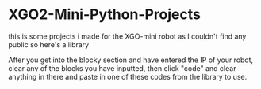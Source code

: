# XGO2-Mini-Python-Projects
this is some projects i made for the XGO-mini robot as I couldn't find any public so here's a library

After you get into the blocky section and have entered the IP of your robot, clear any of the blocks you have inputted, then click "code" and clear anything in there and paste in one of these codes from the library to use.
